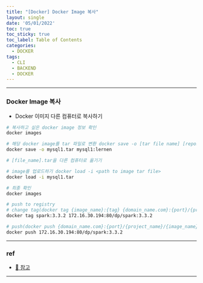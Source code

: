 ```yaml
---
title: "[Docker] Docker Image 복사"
layout: single
date: '05/01/2022'
toc: true
toc_sticky: true
toc_label: Table of Contents
categories:
  - DOCKER
tags:
  - CLI
  - BACKEND
  - DOCKER
---
```


---
### Docker Image 복사
* Docker 이미지 다른 컴퓨터로 복사하기

```bash
# 복사하고 싶은 docker image 정보 확인
docker images

# 해당 docker image를 tar 파일로 변환 docker save -o [tar file name] [repository_name:tag_name]
docker save -o mysql1.tar mysql1:lernen

# [file_name].tar을 다른 컴퓨터로 옮기기

# image를 업로드하기 docker load -i <path to image tar file>
docker load -i mysql1.tar

# 최종 확인
docker images

# push to registry 
# change tag(docker tag {image_name}:{tag} {domain_name.com}:{port}/{project_name}/{image_name}:{tag})
docker tag spark:3.3.2 172.16.30.194:80/dp/spark:3.3.2

# push(docker push {domain_name.com}:{port}/{project_name}/{image_name}:{tag})
docker push 172.16.30.194:80/dp/spark:3.3.2
```

---

### ref 
* [🔗 참고](https://velog.io/@tkfrn4799/harbor-private-docker-registry)

---

